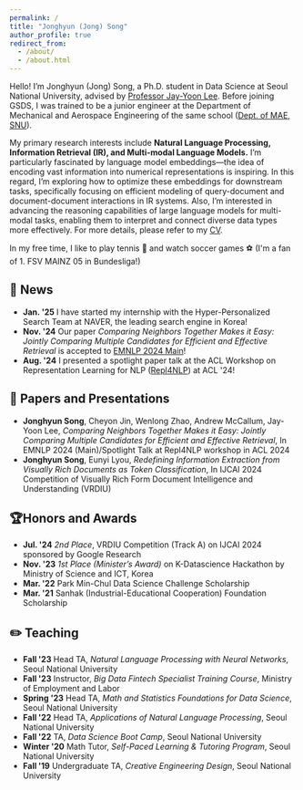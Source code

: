 ```yaml
---
permalink: /
title: "Jonghyun (Jong) Song"
author_profile: true
redirect_from: 
  - /about/
  - /about.html
---
```

Hello! I’m Jonghyun (Jong) Song, a Ph.D. student in Data Science at Seoul National University, advised by [Professor Jay-Yoon Lee](https://www.skiml.snu.ac.kr/). Before joining GSDS, I was trained to be a junior engineer at the Department of Mechanical and Aerospace Engineering of the same school ([Dept. of MAE, SNU](https://me.snu.ac.kr/)).

My primary research interests include **Natural Language Processing, Information Retrieval (IR), and Multi-modal Language Models.** I’m particularly fascinated by language model embeddings—the idea of encoding vast information into numerical representations is inspiring. In this regard, I’m exploring how to optimize these embeddings for downstream tasks, specifically focusing on efficient modeling of query-document and document-document interactions in IR systems. Also, I’m interested in advancing the reasoning capabilities of large language models for multi-modal tasks, enabling them to interpret and connect diverse data types more effectively. For more details, please refer to my [CV](https://yc-song.github.io/files/Jong_CV.pdf).

In my free time, I like to play tennis :tennis: and watch soccer games :soccer: (I'm a fan of 1. FSV MAINZ 05 in Bundesliga!)

:newspaper: News
-----
- **Jan. '25** I have started my internship with the Hyper-Personalized Search Team at NAVER, the leading search engine in Korea!
- **Nov. '24** Our paper *Comparing Neighbors Together Makes it Easy: Jointly Comparing Multiple Candidates for Efficient and Effective Retrieval* is accepted to [EMNLP 2024 Main](https://openreview.net/forum?id=on35SfGw1H&referrer=%5BAuthor%20Console%5D(%2Fgroup%3Fid%3DEMNLP%2F2024%2FConference%2FAuthors%23your-submissions))!
- **Aug. '24** I presented a spotlight paper talk at the ACL Workshop on Representation Learning for NLP ([Repl4NLP](https://sites.google.com/view/repl4nlp2024)) at ACL '24!

:bookmark_tabs: Papers and Presentations
-----
- **Jonghyun Song**, Cheyon Jin, Wenlong Zhao, Andrew McCallum, Jay-Yoon Lee, *Comparing Neighbors Together Makes it Easy: Jointly Comparing Multiple Candidates for Efficient and Effective Retrieval*, In EMNLP 2024 (Main)/Spotlight Talk at Repl4NLP workshop in ACL 2024
- **Jonghyun Song**, Eunyi Lyou, *Redefining Information Extraction from Visually Rich Documents as Token Classification*, In IJCAI 2024 Competition of Visually Rich Form Document Intelligence and Understanding (VRDIU)

🏆Honors and Awards 
------
- **Jul. '24** *2nd Place*, VRDIU Competition (Track A) on IJCAI 2024 sponsored by Google Research
- **Nov. '23** *1st Place (Minister’s Award)* on K-Datascience Hackathon by Ministry of Science and ICT, Korea
- **Mar. '22** Park Min-Chul Data Science Challenge Scholarship
- **Mar. '21** Sanhak (Industrial-Educational Cooperation) Foundation Scholarship

:pencil2: Teaching
------
- **Fall '23** Head TA, *Natural Language Processing with Neural Networks*, Seoul National University
- **Fall '23** Instructor, *Big Data Fintech Specialist Training Course*, Ministry of Employment and Labor
- **Spring '23** Head TA, *Math and Statistics Foundations for Data Science*, Seoul National University
- **Fall '22** Head TA, *Applications of Natural Language Processing*, Seoul National University
- **Fall '22** TA, *Data Science Boot Camp*, Seoul National University
- **Winter '20** Math Tutor, *Self-Paced Learning & Tutoring Program*, Seoul National University
- **Fall '19** Undergraduate TA, *Creative Engineering Design*, Seoul National University

